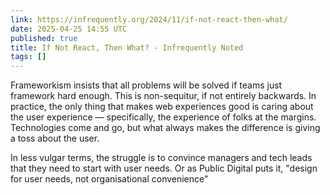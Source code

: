 ```yaml
---
link: https://infrequently.org/2024/11/if-not-react-then-what/
date: 2025-04-25 14:55 UTC
published: true
title: If Not React, Then What? - Infrequently Noted
tags: []
---
```


Frameworkism insists that all problems will be solved if teams just framework hard enough. This is non-sequitur, if not entirely backwards. In practice, the only thing that makes web experiences good is caring about the user experience — specifically, the experience of folks at the margins. Technologies come and go, but what always makes the difference is giving a toss about the user.

In less vulgar terms, the struggle is to convince managers and tech leads that they need to start with user needs. Or as Public Digital puts it, "design for user needs, not organisational convenience"
